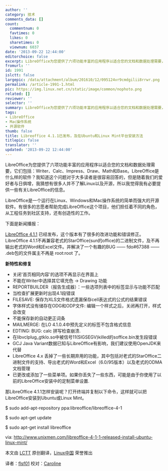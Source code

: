 ```yaml
---
author: ''
category: 技术
comments_data: []
count:
  commentnum: 0
  favtimes: 0
  likes: 0
  sharetimes: 0
  viewnum: 6037
date: '2013-09-22 12:44:00'
editorchoice: false
excerpt: LibreOffice为您提供了六项功能丰富的应用程序以适合您的文档和数据处理需要，它们包括：Writer、Calc、Impress、Draw、Math和Base。LibreOffice是什么样的软件？我知道这个问题对于大多读者是很容易回答的，但是随  ...
fromurl: ''
id: 1991
islctt: false
largepic: /data/attachment/album/201610/12/095124vr9cmdgilii8rrwr.png
permalink: /article-1991-1.html
pic: https://img.linux.net.cn/static/image/common/nophoto.png
related: []
reviewer: ''
selector: ''
summary: LibreOffice为您提供了六项功能丰富的应用程序以适合您的文档和数据处理需要，它们包括：Writer、Calc、Impress、Draw、Math和Base。LibreOffice是什么样的软件？我知道这个问题对于大多读者是很容易回答的，但是随  ...
tags:
- LibreOffice
- Mac操作系统
- 开源软件
thumb: false
title: Libreoffice 4.1.1已发布，及在Ubuntu和Linux Mint平台安装方法
titlepic: false
translator: ''
updated: '2013-09-22 12:44:00'
---
```


LibreOffice为您提供了六项功能丰富的应用程序以适合您的文档和数据处理需要，它们包括：Writer、Calc、Impress、Draw、Math和Base。LibreOffice是什么样的软件？我知道这个问题对于大多读者是很容易回答的，但是随着我们的爱好者与日俱增，我猜想有很多人并不了解Linux以及开源，所以我觉得我有必要提供一些有关LibreOffice的信息。


LibreOffice是一个运行在Linux、Windows和Mac操作系统的简单而强大的开源软件。有很多的志愿者帮助完成LibreOffice这个项目，他们担任着不同的角色，从工程任务到社区支持，还有创造性的工作。


下面是新闻播报：


[LibreOffice 4.1.1](http://www.libreoffice.org/download/release-notes/) 已经发布，这个版本有了很多的改进功能和错误修正。LibreOffice 4.1.1不再兼容老式的StarOffice(sun的office)的二进制文件，及不再输出老式的Word和Excel文件。并解决了一个有趣的BUG —— fdo#67388 —— .deb包的文件属主不再是 root:root 了。


**新特性和修复**


* 关闭'首页相同内容'的选项不再显示在界面上
* 不能在Writer中选择其它填充色 -> Drawing 功能
* REPORTBUILDER（报告生成器）：一些选项列表中的标签显示与功能不匹配
* 当检查扩展更新时出现4.1段错误
* FILESAVE: 保存为XLS文件格式遗漏保存cell表达式的公式的结果错误
* 字体样式没有储存在ODG和ODP文件: 编辑一个样式之后，关闭再打开，样式会改变
* 不能保存新的自动更正词条
* MAILMERGE: 在LO 4.1.0.4中预先定义的标签不包含格式信息
* EDTING: BUG: calc 拼写检查崩溃.
* 在libvclplug\_gtklo.so中被信号11(SIGSEGV)killed的soffice.bin发生段错误
* GCJ Java Variant数据已知与LibreOffice有影响，我们建议使用OpenJDK来代替
* LibreOffice 4.x 丢掉了一些长期弃用的功能，其中包括对老式的StarOffice二进制文件的支持、导出老式的Word和Excel（6.0/95版本）以及老式的ODMA文档管理
* 已更改或添加了一些菜单项。如果你丢失了一些东西，可能是由于你使用了以前的LibreOffice安装中的定制菜单设置.


那LibreOffice 4.1.1怎样安装呢？打开终端并复制以下命令，这样就可以把LibreOffice安装到Ubuntu或Linux Mint。


 


$ sudo add-apt-repository ppa:libreoffice/libreoffice-4-1 


$ sudo apt-get update


$ sudo apt-get install libreoffice


 


via: <http://www.unixmen.com/libreoffice-4-1-1-released-install-ubuntu-linux-mint/>


本文由 [LCTT](https://github.com/LCTT/TranslateProject) 原创翻译，[Linux中国](http://linux.cn/portal.php) 荣誉推出


译者：[flsf01](http://linux.cn/space/flsf01) 校对：[Caroline](http://linux.cn/space/14763)